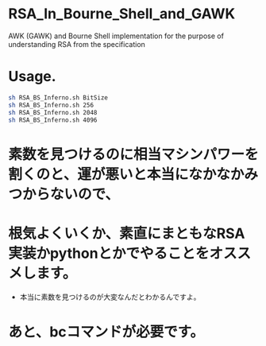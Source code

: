 # RSA_In_Bourne_Shell_and_GAWK
AWK (GAWK) and Bourne Shell implementation for the purpose of understanding RSA from the specification

# Usage.
```bash
sh RSA_BS_Inferno.sh BitSize
sh RSA_BS_Inferno.sh 256
sh RSA_BS_Inferno.sh 2048
sh RSA_BS_Inferno.sh 4096
```

# 素数を見つけるのに相当マシンパワーを割くのと、運が悪いと本当になかなかみつからないので、
# 根気よくいくか、素直にまともなRSA実装かpythonとかでやることをオススメします。
* 本当に素数を見つけるのが大変なんだとわかるんですよ。

# あと、bcコマンドが必要です。
